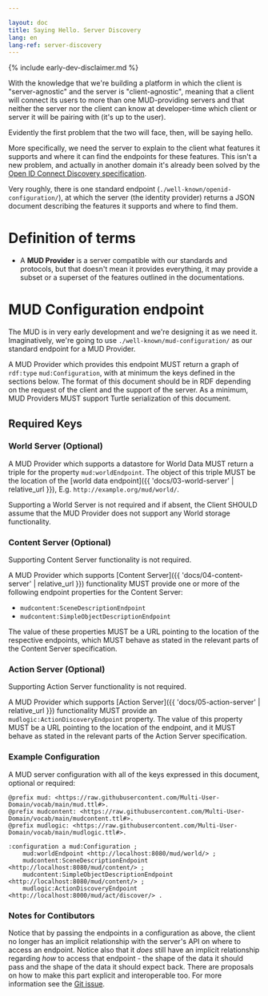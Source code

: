 ```yaml
---

layout: doc
title: Saying Hello. Server Discovery
lang: en
lang-ref: server-discovery
---
```


{% include early-dev-disclaimer.md %}

With the knowledge that we're building a platform in which the client is "server-agnostic" and the server is "client-agnostic", meaning that a client will connect its users to more than one MUD-providing servers and that neither the server nor the client can know at developer-time which client or server it will be pairing with (it's up to the user).

Evidently the first problem that the two will face, then, will be saying hello.

More specifically, we need the server to explain to the client what features it supports and where it can find the endpoints for these features. This isn't a new problem, and actually in another domain it's already been solved by the [Open ID Connect Discovery specification](https://openid.net/specs/openid-connect-discovery-1_0.html).

Very roughly, there is one standard endpoint (`./well-known/openid-configuration/`), at which the server (the identity provider) returns a JSON document describing the features it supports and where to find them.

# Definition of terms

* A **MUD Provider** is a server compatible with our standards and protocols, but that doesn't mean it provides everything, it may provide a subset or a superset of the features outlined in the documentations.

# MUD Configuration endpoint

The MUD is in very early development and we're designing it as we need it. Imaginatively, we're going to use `./well-known/mud-configuration/` as our standard endpoint for a MUD Provider.

A MUD Provider which provides this endpoint MUST return a graph of `rdf:type` `mud:Configuration`, with at minimum the keys defined in the sections below. The format of this document should be in RDF depending on the request of the client and the support of the server. As a minimum, MUD Providers MUST support Turtle serialization of this document.

## Required Keys

### World Server (Optional)

A MUD Provider which supports a datastore for World Data MUST return a triple for the property `mud:worldEndpoint`. The object of this triple MUST be the location of the [world data endpoint]({{ 'docs/03-world-server' | relative_url }}), E.g. `http://example.org/mud/world/`.

Supporting a World Server is not required and if absent, the Client SHOULD assume that the MUD Provider does not support any World storage functionality.

### Content Server (Optional)

Supporting Content Server functionality is not required.

A MUD Provider which supports [Content Server]({{ 'docs/04-content-server' | relative_url }}) functionality MUST provide one or more of the following endpoint properties for the Content Server:
* `mudcontent:SceneDescriptionEndpoint`
* `mudcontent:SimpleObjectDescriptionEndpoint`

The value of these properties MUST be a URL pointing to the location of the respective endpoints, which MUST behave as stated in the relevant parts of the Content Server specification.

### Action Server (Optional)

Supporting Action Server functionality is not required.

A MUD Provider which supports [Action Server]({{ 'docs/05-action-server' | relative_url }}) functionality MUST provide an `mudlogic:ActionDiscoveryEndpoint` property. The value of this property MUST be a URL pointing to the location of the endpoint, and it MUST behave as stated in the relevant parts of the Action Server specification.

### Example Configuration

A MUD server configuration with all of the keys expressed in this document, optional or required:

```turtle
@prefix mud: <https://raw.githubusercontent.com/Multi-User-Domain/vocab/main/mud.ttl#>.
@prefix mudcontent: <https://raw.githubusercontent.com/Multi-User-Domain/vocab/main/mudcontent.ttl#>.
@prefix mudlogic: <https://raw.githubusercontent.com/Multi-User-Domain/vocab/main/mudlogic.ttl#>.

:configuration a mud:Configuration ;
    mud:worldEndpoint <http://localhost:8080/mud/world/> ;
    mudcontent:SceneDescriptionEndpoint <http://localhost:8080/mud/content/> ;
    mudcontent:SimpleObjectDescriptionEndpoint <http://localhost:8080/mud/content/> ;
    mudlogic:ActionDiscoveryEndpoint <http://localhost:8000/mud/act/discover/> .
```

### Notes for Contibutors

Notice that by passing the endpoints in a configuration as above, the client no longer has an implicit relationship with the server's API on where to access an endpoint. Notice also that it _does_ still have an implicit relationship regarding _how_ to access that endpoint - the shape of the data it should pass and the shape of the data it should expect back. There are proposals on how to make this part explicit and interoperable too. For more information see the [Git issue](https://github.com/Multi-User-Domain/mud-jena/issues/16).
